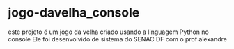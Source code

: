 # jogo-davelha_console
este projeto é um jogo da velha criado usando a linguagem Python  no console Ele foi desenvolvido de sistema do SENAC DF com o prof alexandre
